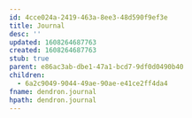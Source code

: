 ```yaml
---
id: 4cce024a-2419-463a-8ee3-48d590f9ef3e
title: Journal
desc: ''
updated: 1608264687763
created: 1608264687763
stub: true
parent: e86ac3ab-dbe1-47a1-bcd7-9df0d0490b40
children:
  - 6a2c9049-9044-49ae-90ae-e41ce2ff4da4
fname: dendron.journal
hpath: dendron.journal
---
```




